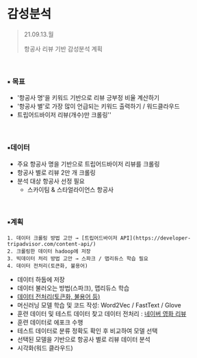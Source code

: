# 감성분석

> 21.09.13.월
>
> 항공사 리뷰 기반 감성분석 계획 

<br>

### ▪️ 목표

- '항공사 명'을 키워드 기반으로 리뷰 긍부정 비율 계산하기
- '항공사 별'로 가장 많이 언급되는 키워드 출력하기 /  워드클라우드
- 트립어드바이저 리뷰(개수)만 크롤링''

<br>



### ▪️데이터

- 주요 항공사 명을 기반으로 트립어드바이저 리뷰를 크롤링
- 항공사 별로 리뷰 2만 개 크롤링
- 분석 대상 항공사 선정 필요
  - 스카이팀 & 스타얼라이언스 항공사

<br>



### ▪️계획

	1. 데이터 크롤링 방법 고안 → [트립어드바이저 API](https://developer-tripadvisor.com/content-api/)
 	2. 크롤링한 데이터 hadoop에 저장
 	3. 빅데이터 처리 방법 고안 → 스파크 / 맵리듀스 학습 필요
 	4. 데이터 전처리(토큰화, 불용어)

- 데이터 하둡에 저장
- 데이터 불러오는 방법(스파크), 맵리듀스 학습
- [데이터 전처리(토큰화, 불용어 등)](https://wikidocs.net/21694)
- 머신러닝 모델 학습 및 코드 작성: Word2Vec / FastText / Glove
- 훈련 데이터 및 테스트 데이터 찾고 데이터 전처리 : [네이버 영화 리뷰](https://wikidocs.net/44249)
- 훈련 데이터로 에포크 수행
- 테스트 데이터로 분류 정확도 확인 후 비교하여 모델 선택
- 선택된 모델을 기반으로 항공사 별로 리뷰 데이터 분석
- 시각화(워드 클라우드)
